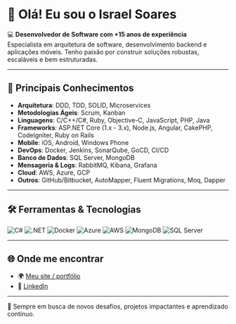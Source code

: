 # 👋 Olá! Eu sou o Israel Soares

💻 **Desenvolvedor de Software com +15 anos de experiência**  
Especialista em arquitetura de software, desenvolvimento backend e aplicações móveis. Tenho paixão por construir soluções robustas, escaláveis e bem estruturadas.

---

## 🧠 Principais Conhecimentos

- **Arquitetura**: DDD, TDD, SOLID, Microservices  
- **Metodologias Ágeis**: Scrum, Kanban  
- **Linguagens**: C/C++/C#, Ruby, Objective-C, JavaScript, PHP, Java  
- **Frameworks**: ASP.NET Core (1.x - 3.x), Node.js, Angular, CakePHP, CodeIgniter, Ruby on Rails  
- **Mobile**: iOS, Android, Windows Phone  
- **DevOps**: Docker, Jenkins, SonarQube, GoCD, CI/CD  
- **Banco de Dados**: SQL Server, MongoDB  
- **Mensageria & Logs**: RabbitMQ, Kibana, Grafana  
- **Cloud**: AWS, Azure, GCP  
- **Outros**: GitHub/Bitbucket, AutoMapper, Fluent Migrations, Moq, Dapper

---

## 🛠️ Ferramentas & Tecnologias

![C#](https://img.shields.io/badge/C%23-239120?style=flat-square&logo=c-sharp&logoColor=white)
![.NET](https://img.shields.io/badge/.NET-512BD4?style=flat-square&logo=dotnet&logoColor=white)
![Docker](https://img.shields.io/badge/Docker-2496ED?style=flat-square&logo=docker&logoColor=white)
![Azure](https://img.shields.io/badge/Azure-0078D4?style=flat-square&logo=microsoft-azure&logoColor=white)
![AWS](https://img.shields.io/badge/AWS-232F3E?style=flat-square&logo=amazon-aws&logoColor=white)
![MongoDB](https://img.shields.io/badge/MongoDB-47A248?style=flat-square&logo=mongodb&logoColor=white)
![SQL Server](https://img.shields.io/badge/SQL%20Server-CC2927?style=flat-square&logo=microsoft-sql-server&logoColor=white)

---

## 🌐 Onde me encontrar

- 🌍 [Meu site / portfólio](https://about.me/IsraelCamilo)
- 💼 [LinkedIn](https://www.linkedin.com/in/israel-camilo-soares-b503764b/)

---

🚀 Sempre em busca de novos desafios, projetos impactantes e aprendizado contínuo.
